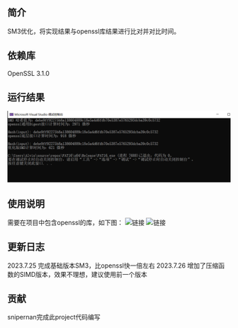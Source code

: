 
## 简介
SM3优化，将实现结果与openssl库结果进行比对并对比时间。
## 依赖库
OpenSSL 3.1.0

## 运行结果
![优化结果](https://github.com/snipernan/SDU23-CryptoRepo/blob/main/Project4%20do%20your%20best%20to%20optimize%20SM3%20implementation%20(software)/figure/dfa9c2fd87ec4a44345b708fbeb4a0c.png)

## 使用说明
需要在项目中包含openssl的库，如下图：
![链接](https://github.com/snipernan/SDU23-CryptoRepo/blob/main/Project1%20implement%20the%20na%C3%AFve%20birthday%20attack%20of%20reduced%20SM3/figure/1.png)
![链接](https://github.com/snipernan/SDU23-CryptoRepo/blob/main/Project1%20implement%20the%20na%C3%AFve%20birthday%20attack%20of%20reduced%20SM3/figure/2.png)

## 更新日志
2023.7.25 完成基础版本SM3，比openssl快一倍左右
2023.7.26 增加了压缩函数的SIMD版本，效果不理想，建议使用前一个版本

## 贡献
snipernan完成此project代码编写

